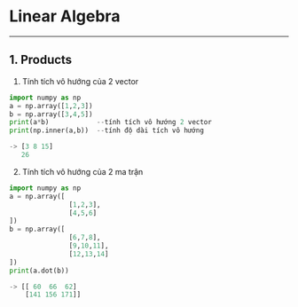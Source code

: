 # Linear Algebra
---
## 1. Products
1. Tính tích vô hướng của 2 vector
```python
import numpy as np
a = np.array([1,2,3])
b = np.array([3,4,5])
print(a*b)            --tính tích vô hướng 2 vector
print(np.inner(a,b))  --tính độ dài tích vô hướng

-> [3 8 15]
   26
```
2. Tính tích vô hướng của 2 ma trận 
```python
import numpy as np
a = np.array([
               [1,2,3],
               [4,5,6]
])
b = np.array([
               [6,7,8],
               [9,10,11],
               [12,13,14]
])
print(a.dot(b))

-> [[ 60  66  62]
    [141 156 171]]
```



